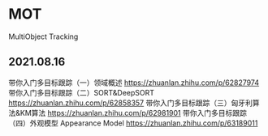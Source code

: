 # MOT
MultiObject Tracking

## 2021.08.16
带你入门多目标跟踪（一）领域概述
https://zhuanlan.zhihu.com/p/62827974
带你入门多目标跟踪（二）SORT&DeepSORT
https://zhuanlan.zhihu.com/p/62858357
带你入门多目标跟踪（三）匈牙利算法&KM算法
https://zhuanlan.zhihu.com/p/62981901
带你入门多目标跟踪（四）外观模型 Appearance Model
https://zhuanlan.zhihu.com/p/63189011
